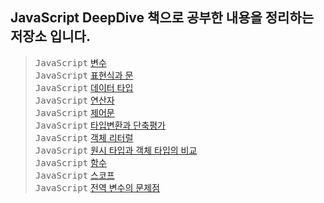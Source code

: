 ## JavaScript DeepDive 책으로 공부한 내용을 정리하는 저장소 입니다.

> <kbd>JavaScript</kbd> [변수](./README/4_variable.md) <br>
> <kbd>JavaScript</kbd> [표현식과 문](./README/5_expression.md) <br>
> <kbd>JavaScript</kbd> [데이터 타입](./README/6_dataType.md) <br>
> <kbd>JavaScript</kbd> [연산자](./README/7_operator.md) <br>
> <kbd>JavaScript</kbd> [제어문](./README/8_controlStatement.md) <br>
> <kbd>JavaScript</kbd> [타입변환과 단축평가](./README/9_typeChange.md) <br>
> <kbd>JavaScript</kbd> [객체 리터럴](./README/10_objectLiteral.md) <br>
> <kbd>JavaScript</kbd> [원시 타입과 객체 타입의 비교](./README/11_primitiveImmutable.md) <br>
> <kbd>JavaScript</kbd> [함수](./README/12_function.md) <br>
> <kbd>JavaScript</kbd> [스코프](./README/13_scope.md) <br>
> <kbd>JavaScript</kbd> [전역 변수의 문제점](./README/14_globalVariable.md) <br>

